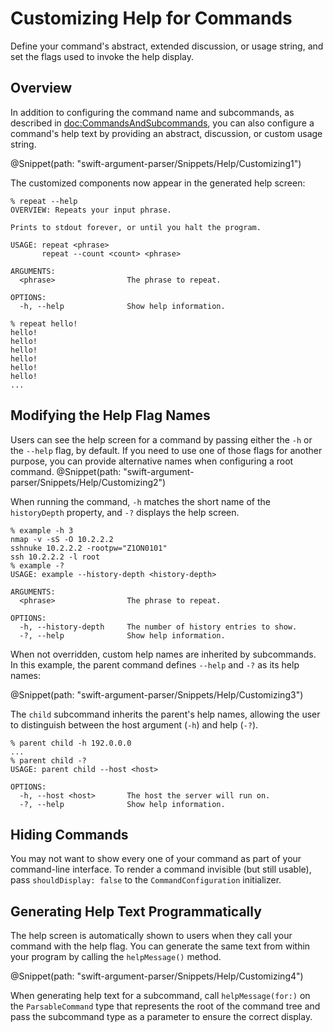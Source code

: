 # Customizing Help for Commands

Define your command's abstract, extended discussion, or usage string, and set the flags used to invoke the help display.

## Overview

In addition to configuring the command name and subcommands, as described in <doc:CommandsAndSubcommands>, you can also configure a command's help text by providing an abstract, discussion, or custom usage string.

@Snippet(path: "swift-argument-parser/Snippets/Help/Customizing1")

The customized components now appear in the generated help screen:

```
% repeat --help
OVERVIEW: Repeats your input phrase.

Prints to stdout forever, or until you halt the program.

USAGE: repeat <phrase>
       repeat --count <count> <phrase>

ARGUMENTS:
  <phrase>                The phrase to repeat.

OPTIONS:
  -h, --help              Show help information.

% repeat hello!
hello!
hello!
hello!
hello!
hello!
hello!
...
```

## Modifying the Help Flag Names

Users can see the help screen for a command by passing either the `-h` or the `--help` flag, by default. If you need to use one of those flags for another purpose, you can provide alternative names when configuring a root command.
@Snippet(path: "swift-argument-parser/Snippets/Help/Customizing2")

When running the command, `-h` matches the short name of the `historyDepth` property, and `-?` displays the help screen.

```
% example -h 3
nmap -v -sS -O 10.2.2.2
sshnuke 10.2.2.2 -rootpw="Z1ON0101"
ssh 10.2.2.2 -l root
% example -?
USAGE: example --history-depth <history-depth>

ARGUMENTS:
  <phrase>                The phrase to repeat.

OPTIONS:
  -h, --history-depth     The number of history entries to show.
  -?, --help              Show help information.
```

When not overridden, custom help names are inherited by subcommands. In this example, the parent command defines `--help` and `-?` as its help names:

@Snippet(path: "swift-argument-parser/Snippets/Help/Customizing3")

The `child` subcommand inherits the parent's help names, allowing the user to distinguish between the host argument (`-h`) and help (`-?`).

```
% parent child -h 192.0.0.0
...
% parent child -?
USAGE: parent child --host <host>

OPTIONS:
  -h, --host <host>       The host the server will run on.
  -?, --help              Show help information.
```

## Hiding Commands

You may not want to show every one of your command as part of your command-line interface. To render a command invisible (but still usable), pass `shouldDisplay: false` to the ``CommandConfiguration`` initializer.

## Generating Help Text Programmatically

The help screen is automatically shown to users when they call your command with the help flag. You can generate the same text from within your program by calling the `helpMessage()` method.

@Snippet(path: "swift-argument-parser/Snippets/Help/Customizing4")

When generating help text for a subcommand, call `helpMessage(for:)` on the `ParsableCommand` type that represents the root of the command tree and pass the subcommand type as a parameter to ensure the correct display.
